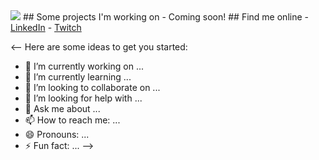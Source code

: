 <img src="https://i.imgur.com/5M6lree.png">
## Some projects I'm working on
- Coming soon!
## Find me online
- <a href="https://www.linkedin.com/in/ashley-hynes/">LinkedIn</a> 
- <a href="https://www.twitch.tv/splashley">Twitch</a> 

<-- 
Here are some ideas to get you started:

- 🔭 I’m currently working on ...
- 🌱 I’m currently learning ...
- 👯 I’m looking to collaborate on ...
- 🤔 I’m looking for help with ...
- 💬 Ask me about ...
- 📫 How to reach me: ...
- 😄 Pronouns: ...
- ⚡ Fun fact: ...
-->
